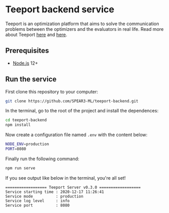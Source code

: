 # Teeport backend service

Teeport is an optimization platform that aims to solve the communication problems between the optimizers and the evaluators in real life. Read more about Teeport [here](https://teeport.ml/intro/) and [here](https://teeport-client-python.readthedocs.io/en/latest/).

## Prerequisites

- [Node.js](https://nodejs.org/en/) 12+

## Run the service

First clone this repository to your computer:

```bash
git clone https://github.com/SPEAR3-ML/teeport-backend.git
```

In the terminal, go to the root of the project and install the dependences:

```bash
cd teeport-backend
npm install
```

Now create a configuration file named `.env` with the content below:

```bash
NODE_ENV=production
PORT=8080
```

Finally run the following command:

```bash
npm run serve
```

If you see output like below in the terminal, you're all set!

```
================== Teeport Server v0.3.0 ==================
Service starting time : 2020-12-17 11:26:41
Service mode          : production
Service log level     : info
Service port          : 8080
```
